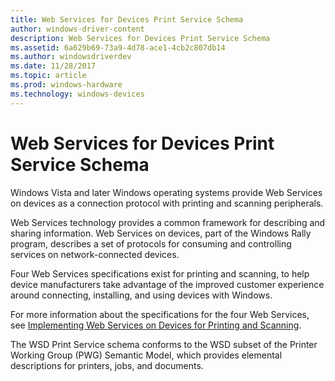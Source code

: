 ```yaml
---
title: Web Services for Devices Print Service Schema
author: windows-driver-content
description: Web Services for Devices Print Service Schema
ms.assetid: 6a629b69-73a9-4d78-ace1-4cb2c807db14
ms.author: windowsdriverdev
ms.date: 11/28/2017
ms.topic: article
ms.prod: windows-hardware
ms.technology: windows-devices
---
```


# Web Services for Devices Print Service Schema


Windows Vista and later Windows operating systems provide Web Services on devices as a connection protocol with printing and scanning peripherals.

Web Services technology provides a common framework for describing and sharing information. Web Services on devices, part of the Windows Rally program, describes a set of protocols for consuming and controlling services on network-connected devices.

Four Web Services specifications exist for printing and scanning, to help device manufacturers take advantage of the improved customer experience around connecting, installing, and using devices with Windows.

For more information about the specifications for the four Web Services, see [Implementing Web Services on Devices for Printing and Scanning](http://msdn.microsoft.com/library/windows/hardware/gg463146.aspx).

The WSD Print Service schema conforms to the WSD subset of the Printer Working Group (PWG) Semantic Model, which provides elemental descriptions for printers, jobs, and documents.

 

 




